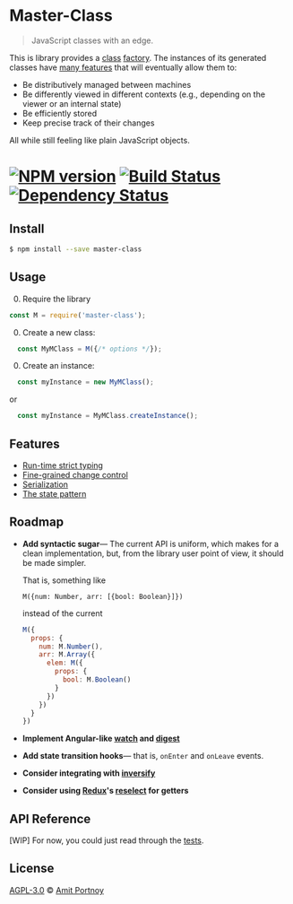 # Master-Class

> JavaScript classes with an edge.


This is library provides a [class](https://developer.mozilla.org/en/docs/Web/JavaScript/Reference/Classes) [factory](https://en.wikipedia.org/wiki/Factory_%28object-oriented_programming%29). The instances of its generated classes have [many features](#Features) that will eventually allow them to:

- Be distributively managed between machines
- Be differently viewed in different contexts (e.g., depending on the viewer or an internal state)
- Be efficiently stored
- Keep precise track of their changes

 All while still feeling like plain JavaScript objects.

#  [![NPM version][npm-image]][npm-url] [![Build Status][travis-image]][travis-url] [![Dependency Status][daviddm-image]][daviddm-url]


## Install

```sh
$ npm install --save master-class
```


## Usage

0. Require the library
```js
const M = require('master-class');
```

0. Create a new class:
```js
  const MyMClass = M({/* options */});
```

0. Create an instance:
```js
  const myInstance = new MyMClass();
```
or
```js
  const myInstance = MyMClass.createInstance();
```

## <a name="Features"></a>Features

* [Run-time strict typing](docs/strict-typing.md)
* [Fine-grained change control](docs/change-control.md)
* [Serialization](docs/serialization.md)
* [The state pattern](docs/state-pattern.md)

## Roadmap


* **Add syntactic sugar**— The current API is uniform, which makes for a clean implementation, but, from the library user point of view, it should be made simpler. 

  That is, something like

  `M({num: Number, arr: [{bool: Boolean}]})`
  
  instead of the current
  
  ```js
  M({
    props: {
      num: M.Number(),
      arr: M.Array({
        elem: M({
          props: {
            bool: M.Boolean()
          }
        })
      })
    }
  })
  ```
* **Implement Angular-like [watch](https://docs.angularjs.org/api/ng/type/$rootScope.Scope#$watch) and [digest](https://docs.angularjs.org/api/ng/type/$rootScope.Scope#$digest)**

* **Add state transition hooks**— that is, `onEnter` and `onLeave` events.

* **Consider integrating with [inversify](http://inversify.io/)**

* **Consider using [Redux](https://github.com/reactjs/redux)'s [reselect](https://github.com/reactjs/reselect) for getters**


## API Reference

[WIP] For now, you could just read through the [tests](https://github.com/CardForest/master-class/tree/master/test).

## License

[AGPL-3.0](http://www.gnu.org/licenses/agpl-3.0.en.html) © [Amit Portnoy](https://github.com/amitport)

[npm-image]: https://badge.fury.io/js/master-class.svg
[npm-url]: https://npmjs.org/package/master-class
[travis-image]: https://travis-ci.org/CardForest/master-class.svg?branch=master
[travis-url]: https://travis-ci.org/CardForest/master-class
[daviddm-image]: https://david-dm.org/CardForest/master-class.svg?theme=shields.io
[daviddm-url]: https://david-dm.org/CardForest/master-class
